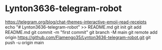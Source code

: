 # Lynton3636-telegram-robot
https://telegram.org/blog/chat-themes-interactive-emoji-read-receipts
echo "# Lynton3636-telegram-robot" >> README.md
git init
git add README.md
git commit -m "first commit"
git branch -M main
git remote add origin https://github.com/Flamengo35/Lynton3636-telegram-robot.git
git push -u origin main
